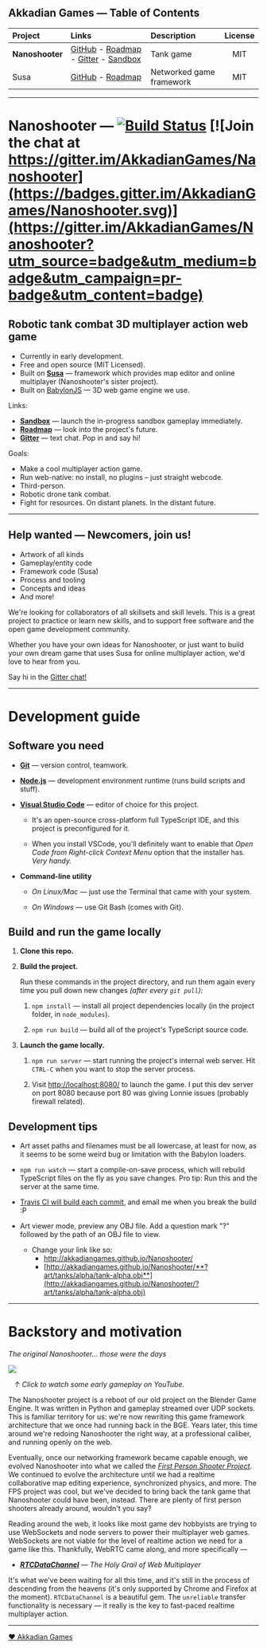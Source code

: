 
## Akkadian Games — Table of Contents

| Project | Links | Description | License |
|:--------|:------|:------------|:-------:|
| **Nanoshooter** | [GitHub](https://github.com/AkkadianGames/Nanoshooter) - [Roadmap](https://trello.com/b/Tr656Gke/nanoshooter-roadmap) - [Gitter](https://gitter.im/AkkadianGames/Nanoshooter) - [Sandbox](http://akkadiangames.github.io/Nanoshooter/) | Tank game | MIT |
| Susa | [GitHub](https://github.com/AkkadianGames/Susa) - [Roadmap](https://trello.com/b/MGlfhN1a/susa-roadmap) | Networked game framework | MIT |

--------

# Nanoshooter — [![Build Status](https://travis-ci.org/AkkadianGames/Nanoshooter.svg?branch=master)](https://travis-ci.org/AkkadianGames/Nanoshooter) [![Join the chat at https://gitter.im/AkkadianGames/Nanoshooter](https://badges.gitter.im/AkkadianGames/Nanoshooter.svg)](https://gitter.im/AkkadianGames/Nanoshooter?utm_source=badge&utm_medium=badge&utm_campaign=pr-badge&utm_content=badge)

## Robotic tank combat 3D multiplayer action web game

  - Currently in early development.
  - Free and open source (MIT Licensed).
  - Built on [**Susa**](https://github.com/AkkadianGames/Susa) — framework which provides map editor and online multiplayer (Nanoshooter's sister project).
  - Built on [BabylonJS](http://www.babylonjs.com/) — 3D web game engine we use.

Links:

  - [**Sandbox**](http://akkadiangames.github.io/Nanoshooter/) — launch the in-progress sandbox gameplay immediately.
  - [**Roadmap**](https://trello.com/b/Tr656Gke/nanoshooter-roadmap) — look into the project's future.
  - [**Gitter**](https://gitter.im/AkkadianGames/Nanoshooter) — text chat. Pop in and say hi!

Goals:

  - Make a cool multiplayer action game.
  - Run web-native: no install, no plugins – just straight webcode.
  - Third-person.
  - Robotic drone tank combat.
  - Fight for resources. On distant planets. In the distant future.

--------

## Help wanted — Newcomers, join us!

 - Artwork of all kinds
 - Gameplay/entity code
 - Framework code (Susa)
 - Process and tooling
 - Concepts and ideas
 - And more!

We're looking for collaborators of all skillsets and skill levels. This is a great project to practice or learn new skills, and to support free software and the open game development community.

Whether you have your own ideas for Nanoshooter, or just want to build your own dream game that uses Susa for online multiplayer action, we'd love to hear from you.

Say hi in the [Gitter chat!](https://gitter.im/AkkadianGames/Nanoshooter)

--------

# Development guide

## Software you need

  - [**Git**](https://git-scm.com/) — version control, teamwork.

  - [**Node.js**](https://nodejs.org/en/) — development environment runtime (runs build scripts and stuff).

  - [**Visual Studio Code**](https://code.visualstudio.com/) — editor of choice for this project.

    - It's an open-source cross-platform full TypeScript IDE, and this project is preconfigured for it.

    - When you install VSCode, you'll definitely want to enable that *Open Code from Right-click Context Menu* option that the installer has. *Very handy.*

  - **Command-line utility**

    - *On Linux/Mac* — just use the Terminal that came with your system.

    - *On Windows* — use Git Bash (comes with Git).

## Build and run the game locally

  1. **Clone this repo.**

  2. **Build the project.**

      Run these commands in the project directory, and run them again every time you pull down new changes *(after every `git pull`):*

      1. `npm install` — install all project dependencies locally (in the project folder, in `node_modules`).

      2. `npm run build` — build all of the project's TypeScript source code.

  3. **Launch the game locally.**

      1. `npm run server` — start running the project's internal web server. Hit `CTRL-C` when you want to stop the server process.

      2. Visit [http://localhost:8080/](http://localhost:8080/) to launch the game. I put this dev server on port 8080 because port 80 was giving Lonnie issues (probably firewall related).

## Development tips

  - Art asset paths and filenames must be all lowercase, at least for now, as it seems to be some weird bug or limitation with the Babylon loaders.

  - `npm run watch` — start a compile-on-save process, which will rebuild TypeScript files on the fly as you save changes. Pro tip: Run this and the server at the same time.

  - [Travis CI will build each commit](https://travis-ci.org/AkkadianGames/Nanoshooter), and email me when you break the build :P

  - Art viewer mode, preview any OBJ file. Add a question mark "?" followed by the path of an OBJ file to view.

      - Change your link like so:
        - http://akkadiangames.github.io/Nanoshooter/
        - [http://akkadiangames.github.io/Nanoshooter/**?art/tanks/alpha/tank-alpha.obj**](http://akkadiangames.github.io/Nanoshooter/?art/tanks/alpha/tank-alpha.obj)

--------

# Backstory and motivation

*The original Nanoshooter... those were the days*

[![](http://img.youtube.com/vi/DMLNCdJ3dls/mqdefault.jpg)](https://www.youtube.com/watch?v=DMLNCdJ3dls)

&nbsp;&nbsp; *↑ Click to watch some early gameplay on YouTube.*

The Nanoshooter project is a reboot of our old project on the Blender Game Engine. It was written in Python and gameplay streamed over UDP sockets. This is familiar territory for us: we're now rewriting this game framework architecture that we once had running back in the BGE. Years later, this time around we're redoing Nanoshooter the right way, at a professional caliber, and running openly on the web.

Eventually, once our networking framework became capable enough, we evolved Nanoshooter into what we called the [*First Person Shooter Project*](https://github.com/Gomer3261/fps-project). We continued to evolve the architecture until we had a realtime collaborative map editing experience, synchronized physics, and more. The FPS project was cool, but we've decided to bring back the tank game that Nanoshooter could have been, instead. There are plenty of first person shooters already around, wouldn't you say?

Reading around the web, it looks like most game dev hobbyists are trying to use WebSockets and node servers to power their multiplayer web games. WebSockets are not viable for the level of realtime action we need for a game like this. Thankfully, WebRTC came along, and more specifically —

  - [***RTCDataChannel***](https://www.w3.org/TR/webrtc/#rtcdatachannel) — *The Holy Grail of Web Multiplayer*

It's what we've been waiting for all this time, and it's still in the process of descending from the heavens (it's only supported by Chrome and Firefox at the moment). `RTCDataChannel` is a beautiful gem. The `unreliable` transfer functionality is necessary — it really is the key to fast-paced realtime multiplayer action.

--------

  [❤ Akkadian Games](https://github.com/AkkadianGames)
